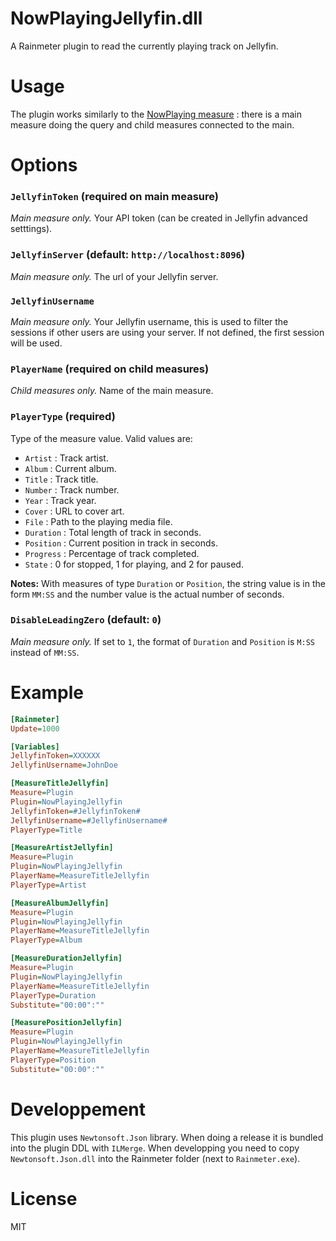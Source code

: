 NowPlayingJellyfin.dll
================

A Rainmeter plugin to read the currently playing track on Jellyfin.


# Usage

The plugin works similarly to the [NowPlaying measure](https://docs.rainmeter.net/manual/measures/nowplaying) : there is a main measure doing the query and child measures connected to the main.


# Options

### `JellyfinToken` (required on main measure)

_Main measure only._ Your API token (can be created in Jellyfin advanced setttings).

### `JellyfinServer` (default: `http://localhost:8096`)

_Main measure only._ The url of your Jellyfin server.

### `JellyfinUsername`

_Main measure only._ Your Jellyfin username, this is used to filter the sessions if other users are using your server. If not defined, the first session will be used.

### `PlayerName` (required on child measures)

_Child measures only._ Name of the main measure.

### `PlayerType` (required)

Type of the measure value. Valid values are: 

- `Artist` : Track artist.
- `Album` : Current album.
- `Title` : Track title.
- `Number` : Track number.
- `Year` : Track year.
- `Cover` : URL to cover art.
- `File` : Path to the playing media file.
- `Duration` : Total length of track in seconds.
- `Position` : Current position in track in seconds.
- `Progress` : Percentage of track completed.
- `State` : 0 for stopped, 1 for playing, and 2 for paused.

**Notes:** With measures of type `Duration` or `Position`, the string value is in the form `MM:SS` and the number value is the actual number of seconds.

### `DisableLeadingZero` (default: `0`)

_Main measure only._  If set to `1`, the format of `Duration` and `Position` is `M:SS` instead of `MM:SS`.


# Example

```ini
[Rainmeter]
Update=1000

[Variables]
JellyfinToken=XXXXXX
JellyfinUsername=JohnDoe

[MeasureTitleJellyfin]
Measure=Plugin
Plugin=NowPlayingJellyfin
JellyfinToken=#JellyfinToken#
JellyfinUsername=#JellyfinUsername#
PlayerType=Title

[MeasureArtistJellyfin]
Measure=Plugin
Plugin=NowPlayingJellyfin
PlayerName=MeasureTitleJellyfin
PlayerType=Artist

[MeasureAlbumJellyfin]
Measure=Plugin
Plugin=NowPlayingJellyfin
PlayerName=MeasureTitleJellyfin
PlayerType=Album

[MeasureDurationJellyfin]
Measure=Plugin
Plugin=NowPlayingJellyfin
PlayerName=MeasureTitleJellyfin
PlayerType=Duration
Substitute="00:00":""

[MeasurePositionJellyfin]
Measure=Plugin
Plugin=NowPlayingJellyfin
PlayerName=MeasureTitleJellyfin
PlayerType=Position
Substitute="00:00":""
```


# Developpement

This plugin uses `Newtonsoft.Json` library. When doing a release it is bundled into the plugin DDL with `ILMerge`. When developping you need to copy `Newtonsoft.Json.dll` into the Rainmeter folder (next to `Rainmeter.exe`).


# License

MIT
